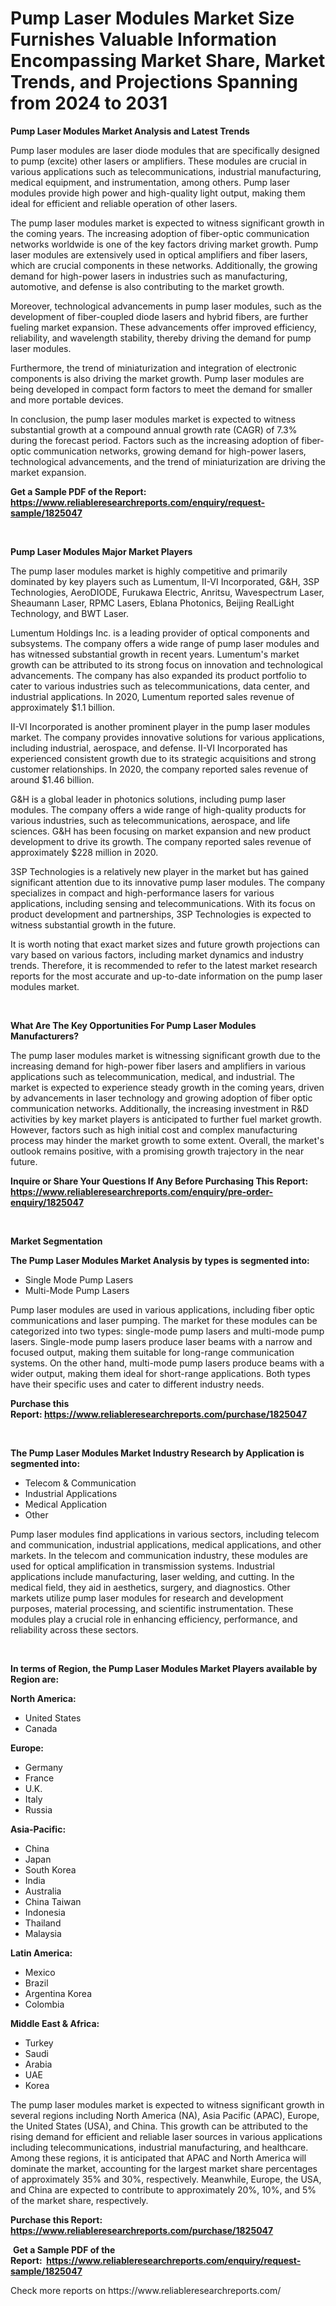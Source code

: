 <p><h1>Pump Laser Modules Market Size Furnishes Valuable Information Encompassing Market Share, Market Trends, and Projections Spanning from 2024 to 2031</h1></p><p><strong>Pump Laser Modules Market Analysis and Latest Trends</strong></p>
<p><p>Pump laser modules are laser diode modules that are specifically designed to pump (excite) other lasers or amplifiers. These modules are crucial in various applications such as telecommunications, industrial manufacturing, medical equipment, and instrumentation, among others. Pump laser modules provide high power and high-quality light output, making them ideal for efficient and reliable operation of other lasers.</p><p>The pump laser modules market is expected to witness significant growth in the coming years. The increasing adoption of fiber-optic communication networks worldwide is one of the key factors driving market growth. Pump laser modules are extensively used in optical amplifiers and fiber lasers, which are crucial components in these networks. Additionally, the growing demand for high-power lasers in industries such as manufacturing, automotive, and defense is also contributing to the market growth.</p><p>Moreover, technological advancements in pump laser modules, such as the development of fiber-coupled diode lasers and hybrid fibers, are further fueling market expansion. These advancements offer improved efficiency, reliability, and wavelength stability, thereby driving the demand for pump laser modules.</p><p>Furthermore, the trend of miniaturization and integration of electronic components is also driving the market growth. Pump laser modules are being developed in compact form factors to meet the demand for smaller and more portable devices.</p><p>In conclusion, the pump laser modules market is expected to witness substantial growth at a compound annual growth rate (CAGR) of 7.3% during the forecast period. Factors such as the increasing adoption of fiber-optic communication networks, growing demand for high-power lasers, technological advancements, and the trend of miniaturization are driving the market expansion.</p></p>
<p><strong>Get a Sample PDF of the Report:&nbsp; <a href="https://www.reliableresearchreports.com/enquiry/request-sample/1825047">https://www.reliableresearchreports.com/enquiry/request-sample/1825047</a></strong></p>
<p>&nbsp;</p>
<p><strong>Pump Laser Modules Major Market Players</strong></p>
<p><p>The pump laser modules market is highly competitive and primarily dominated by key players such as Lumentum, II-VI Incorporated, G&H, 3SP Technologies, AeroDIODE, Furukawa Electric, Anritsu, Wavespectrum Laser, Sheaumann Laser, RPMC Lasers, Eblana Photonics, Beijing RealLight Technology, and BWT Laser.</p><p>Lumentum Holdings Inc. is a leading provider of optical components and subsystems. The company offers a wide range of pump laser modules and has witnessed substantial growth in recent years. Lumentum's market growth can be attributed to its strong focus on innovation and technological advancements. The company has also expanded its product portfolio to cater to various industries such as telecommunications, data center, and industrial applications. In 2020, Lumentum reported sales revenue of approximately $1.1 billion.</p><p>II-VI Incorporated is another prominent player in the pump laser modules market. The company provides innovative solutions for various applications, including industrial, aerospace, and defense. II-VI Incorporated has experienced consistent growth due to its strategic acquisitions and strong customer relationships. In 2020, the company reported sales revenue of around $1.46 billion.</p><p>G&H is a global leader in photonics solutions, including pump laser modules. The company offers a wide range of high-quality products for various industries, such as telecommunications, aerospace, and life sciences. G&H has been focusing on market expansion and new product development to drive its growth. The company reported sales revenue of approximately $228 million in 2020.</p><p>3SP Technologies is a relatively new player in the market but has gained significant attention due to its innovative pump laser modules. The company specializes in compact and high-performance lasers for various applications, including sensing and telecommunications. With its focus on product development and partnerships, 3SP Technologies is expected to witness substantial growth in the future.</p><p>It is worth noting that exact market sizes and future growth projections can vary based on various factors, including market dynamics and industry trends. Therefore, it is recommended to refer to the latest market research reports for the most accurate and up-to-date information on the pump laser modules market.</p></p>
<p>&nbsp;</p>
<p><strong>What Are The Key Opportunities For Pump Laser Modules Manufacturers?</strong></p>
<p><p>The pump laser modules market is witnessing significant growth due to the increasing demand for high-power fiber lasers and amplifiers in various applications such as telecommunication, medical, and industrial. The market is expected to experience steady growth in the coming years, driven by advancements in laser technology and growing adoption of fiber optic communication networks. Additionally, the increasing investment in R&D activities by key market players is anticipated to further fuel market growth. However, factors such as high initial cost and complex manufacturing process may hinder the market growth to some extent. Overall, the market's outlook remains positive, with a promising growth trajectory in the near future.</p></p>
<p><strong>Inquire or Share Your Questions If Any Before Purchasing This Report: <a href="https://www.reliableresearchreports.com/enquiry/pre-order-enquiry/1825047">https://www.reliableresearchreports.com/enquiry/pre-order-enquiry/1825047</a></strong></p>
<p>&nbsp;</p>
<p><strong>Market Segmentation</strong></p>
<p><strong>The Pump Laser Modules Market Analysis by types is segmented into:</strong></p>
<p><ul><li>Single Mode Pump Lasers</li><li>Multi-Mode Pump Lasers</li></ul></p>
<p><p>Pump laser modules are used in various applications, including fiber optic communications and laser pumping. The market for these modules can be categorized into two types: single-mode pump lasers and multi-mode pump lasers. Single-mode pump lasers produce laser beams with a narrow and focused output, making them suitable for long-range communication systems. On the other hand, multi-mode pump lasers produce beams with a wider output, making them ideal for short-range applications. Both types have their specific uses and cater to different industry needs.</p></p>
<p><strong>Purchase this Report:&nbsp;<a href="https://www.reliableresearchreports.com/purchase/1825047">https://www.reliableresearchreports.com/purchase/1825047</a></strong></p>
<p>&nbsp;</p>
<p><strong>The Pump Laser Modules Market Industry Research by Application is segmented into:</strong></p>
<p><ul><li>Telecom & Communication</li><li>Industrial Applications</li><li>Medical Application</li><li>Other</li></ul></p>
<p><p>Pump laser modules find applications in various sectors, including telecom and communication, industrial applications, medical applications, and other markets. In the telecom and communication industry, these modules are used for optical amplification in transmission systems. Industrial applications include manufacturing, laser welding, and cutting. In the medical field, they aid in aesthetics, surgery, and diagnostics. Other markets utilize pump laser modules for research and development purposes, material processing, and scientific instrumentation. These modules play a crucial role in enhancing efficiency, performance, and reliability across these sectors.</p></p>
<p>&nbsp;</p>
<p><strong>In terms of Region, the Pump Laser Modules Market Players available by Region are:</strong></p>
<p>
    <p> <strong> North America: </strong>
        <ul>
            <li>United States</li>
            <li>Canada</li>
        </ul>
        </p> 
    <p> <strong> Europe: </strong>
        <ul>
            <li>Germany</li>
            <li>France</li>
            <li>U.K.</li>
            <li>Italy</li>
            <li>Russia</li>
        </ul>
        </p> 
    <p> <strong> Asia-Pacific: </strong>
        <ul>
            <li>China</li>
            <li>Japan</li>
            <li>South Korea</li>
            <li>India</li>
            <li>Australia</li>
            <li>China Taiwan</li>
            <li>Indonesia</li>
            <li>Thailand</li>
            <li>Malaysia</li>
        </ul>
        </p> 
    <p> <strong> Latin America: </strong>
        <ul>
            <li>Mexico</li>
            <li>Brazil</li>
            <li>Argentina Korea</li>
            <li>Colombia</li>
        </ul>
        </p> 
    <p> <strong> Middle East & Africa: </strong>
        <ul>
            <li>Turkey</li>
            <li>Saudi</li>
            <li>Arabia</li>
            <li>UAE</li>
            <li>Korea</li>
        </ul>
    </p>
    </p>
<p><p>The pump laser modules market is expected to witness significant growth in several regions including North America (NA), Asia Pacific (APAC), Europe, the United States (USA), and China. This growth can be attributed to the rising demand for efficient and reliable laser sources in various applications including telecommunications, industrial manufacturing, and healthcare. Among these regions, it is anticipated that APAC and North America will dominate the market, accounting for the largest market share percentages of approximately 35% and 30%, respectively. Meanwhile, Europe, the USA, and China are expected to contribute to approximately 20%, 10%, and 5% of the market share, respectively.</p></p>
<p><strong>Purchase this Report: <a href="https://www.reliableresearchreports.com/purchase/1825047">https://www.reliableresearchreports.com/purchase/1825047</a></strong></p>
<p>&nbsp;<strong>Get a Sample PDF of the Report:&nbsp;&nbsp;<a href="https://www.reliableresearchreports.com/enquiry/request-sample/1825047">https://www.reliableresearchreports.com/enquiry/request-sample/1825047</a></strong></p>
<p><strong></strong></p>
<p>Check more reports on https://www.reliableresearchreports.com/</p>